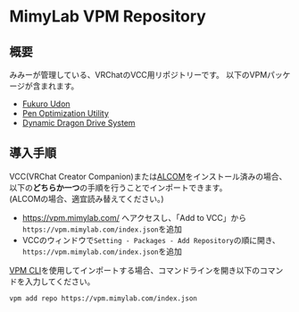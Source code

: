 # MimyLab VPM Repository

## 概要

みみーが管理している、VRChatのVCC用リポジトリーです。
以下のVPMパッケージが含まれます。

- [Fukuro Udon](https://github.com/mimyquality/FukuroUdon)
- [Pen Optimization Utility](https://github.com/mimyquality/PenOptimizationUtility)
- [Dynamic Dragon Drive System](https://github.com/mimyquality/DynamicDragonDriveSystem)

## 導入手順

VCC(VRChat Creator Companion)または[ALCOM](https://vrc-get.anatawa12.com/ja/alcom/)をインストール済みの場合、以下の**どちらか一つ**の手順を行うことでインポートできます。  
(ALCOMの場合、適宜読み替えてください。)  

- <https://vpm.mimylab.com/> へアクセスし、「Add to VCC」から`https://vpm.mimylab.com/index.json`を追加
- VCCのウィンドウで`Setting - Packages - Add Repository`の順に開き、`https://vpm.mimylab.com/index.json`を追加

[VPM CLI](https://vcc.docs.vrchat.com/vpm/cli/)を使用してインポートする場合、コマンドラインを開き以下のコマンドを入力してください。

```
vpm add repo https://vpm.mimylab.com/index.json
```
